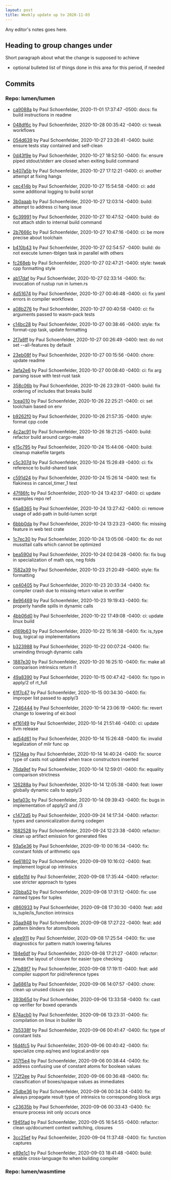 ```yaml
---
layout: post
title: Weekly update up to 2020-11-03
---
```



Any editor's notes goes here.


## Heading to group changes under

Short paragraph about what the change is supposed to achieve

- optional bulleted list of things done in this area for this period, if needed


## Commits 


### Repo: lumen/lumen


- [ca9088a](https://github.com/lumen/lumen/commit/ca9088a) by Paul Schoenfelder, 2020-11-01 17:37:47 -0500: docs: fix build instructions in readme

- [048df6c](https://github.com/lumen/lumen/commit/048df6c) by Paul Schoenfelder, 2020-10-28 00:35:42 -0400: ci: tweak workflows

- [054d639](https://github.com/lumen/lumen/commit/054d639) by Paul Schoenfelder, 2020-10-27 23:26:41 -0400: build: ensure tests stay contained and self-clean

- [0d43f9e](https://github.com/lumen/lumen/commit/0d43f9e) by Paul Schoenfelder, 2020-10-27 18:52:50 -0400: fix: ensure piped stdout/stderr are closed when exiting build command

- [b407a5b](https://github.com/lumen/lumen/commit/b407a5b) by Paul Schoenfelder, 2020-10-27 17:12:21 -0400: ci: another attempt at fixing hangs

- [cec414b](https://github.com/lumen/lumen/commit/cec414b) by Paul Schoenfelder, 2020-10-27 15:54:58 -0400: ci: add some additional logging to build script

- [3b0aaab](https://github.com/lumen/lumen/commit/3b0aaab) by Paul Schoenfelder, 2020-10-27 12:03:14 -0400: build: attempt to address ci hang issue

- [6c39991](https://github.com/lumen/lumen/commit/6c39991) by Paul Schoenfelder, 2020-10-27 10:47:52 -0400: build: do not attach stdin to internal build command

- [2b7666c](https://github.com/lumen/lumen/commit/2b7666c) by Paul Schoenfelder, 2020-10-27 10:47:16 -0400: ci: be more precise about toolchain

- [b410b43](https://github.com/lumen/lumen/commit/b410b43) by Paul Schoenfelder, 2020-10-27 02:54:57 -0400: build: do not execute lumen-tblgen task in parallel with others

- [fc268eb](https://github.com/lumen/lumen/commit/fc268eb) by Paul Schoenfelder, 2020-10-27 02:47:21 -0400: style: tweak cpp formatting style

- [ab17daf](https://github.com/lumen/lumen/commit/ab17daf) by Paul Schoenfelder, 2020-10-27 02:33:14 -0400: fix: invocation of rustup run in lumen.rs

- [4d51674](https://github.com/lumen/lumen/commit/4d51674) by Paul Schoenfelder, 2020-10-27 00:46:48 -0400: ci: fix yaml errors in compiler workflows

- [a08b276](https://github.com/lumen/lumen/commit/a08b276) by Paul Schoenfelder, 2020-10-27 00:40:58 -0400: ci: fix arguments passed to wasm-pack tests

- [c14bc28](https://github.com/lumen/lumen/commit/c14bc28) by Paul Schoenfelder, 2020-10-27 00:38:46 -0400: style: fix format-cpp task, update formatting

- [2f7a8ff](https://github.com/lumen/lumen/commit/2f7a8ff) by Paul Schoenfelder, 2020-10-27 00:26:49 -0400: test: do not set --all-features by default

- [23eb08f](https://github.com/lumen/lumen/commit/23eb08f) by Paul Schoenfelder, 2020-10-27 00:15:56 -0400: chore: update readme

- [3efa2e6](https://github.com/lumen/lumen/commit/3efa2e6) by Paul Schoenfelder, 2020-10-27 00:08:40 -0400: ci: fix arg parsing issue with test-rust task

- [358c06b](https://github.com/lumen/lumen/commit/358c06b) by Paul Schoenfelder, 2020-10-26 23:29:01 -0400: build: fix ordering of includes that breaks build

- [1cea010](https://github.com/lumen/lumen/commit/1cea010) by Paul Schoenfelder, 2020-10-26 22:25:21 -0400: ci: set toolchain based on env

- [b9262f0](https://github.com/lumen/lumen/commit/b9262f0) by Paul Schoenfelder, 2020-10-26 21:57:35 -0400: style: format cpp code

- [4c2ac91](https://github.com/lumen/lumen/commit/4c2ac91) by Paul Schoenfelder, 2020-10-26 18:21:25 -0400: build: refactor build around cargo-make

- [e15c795](https://github.com/lumen/lumen/commit/e15c795) by Paul Schoenfelder, 2020-10-24 15:44:06 -0400: build: cleanup makefile targets

- [c5c307d](https://github.com/lumen/lumen/commit/c5c307d) by Paul Schoenfelder, 2020-10-24 15:26:49 -0400: ci: fix reference to build-shared task

- [c591d24](https://github.com/lumen/lumen/commit/c591d24) by Paul Schoenfelder, 2020-10-24 15:26:14 -0400: test: fix flakiness in cancel_timer_1 test

- [47f86fc](https://github.com/lumen/lumen/commit/47f86fc) by Paul Schoenfelder, 2020-10-24 13:42:37 -0400: ci: update examples repo ref

- [65a8365](https://github.com/lumen/lumen/commit/65a8365) by Paul Schoenfelder, 2020-10-24 13:27:42 -0400: ci: remove usage of add-path in build-lumen script

- [6bbb0da](https://github.com/lumen/lumen/commit/6bbb0da) by Paul Schoenfelder, 2020-10-24 13:23:23 -0400: fix: missing feature in web test crate

- [1c7ec30](https://github.com/lumen/lumen/commit/1c7ec30) by Paul Schoenfelder, 2020-10-24 13:05:06 -0400: fix: do not mussttail calls which cannot be optimized

- [bea590d](https://github.com/lumen/lumen/commit/bea590d) by Paul Schoenfelder, 2020-10-24 02:04:28 -0400: fix: fix bug in specialization of math ops, neg folds

- [1582a39](https://github.com/lumen/lumen/commit/1582a39) by Paul Schoenfelder, 2020-10-23 21:20:49 -0400: style: fix formatting

- [ce40405](https://github.com/lumen/lumen/commit/ce40405) by Paul Schoenfelder, 2020-10-23 20:33:34 -0400: fix: compiler crash due to missing return value in verifier

- [8e96469](https://github.com/lumen/lumen/commit/8e96469) by Paul Schoenfelder, 2020-10-23 19:19:43 -0400: fix: properly handle spills in dynamic calls

- [4bb06d0](https://github.com/lumen/lumen/commit/4bb06d0) by Paul Schoenfelder, 2020-10-22 17:49:08 -0400: ci: update linux build

- [d169b63](https://github.com/lumen/lumen/commit/d169b63) by Paul Schoenfelder, 2020-10-22 15:16:38 -0400: fix: is_type bug, logical op implementations

- [b323988](https://github.com/lumen/lumen/commit/b323988) by Paul Schoenfelder, 2020-10-22 00:07:24 -0400: fix: unwinding through dynamic calls

- [1887e30](https://github.com/lumen/lumen/commit/1887e30) by Paul Schoenfelder, 2020-10-20 16:25:10 -0400: fix: make all comparison intrinsics return i1

- [49a8390](https://github.com/lumen/lumen/commit/49a8390) by Paul Schoenfelder, 2020-10-15 00:47:42 -0400: fix: typo in apply/2 of rt_full

- [61f7c47](https://github.com/lumen/lumen/commit/61f7c47) by Paul Schoenfelder, 2020-10-15 00:34:30 -0400: fix: improper list passed to apply/3

- [7246444](https://github.com/lumen/lumen/commit/7246444) by Paul Schoenfelder, 2020-10-14 23:06:19 -0400: fix: revert change to lowering of eir.bool

- [ef16149](https://github.com/lumen/lumen/commit/ef16149) by Paul Schoenfelder, 2020-10-14 21:51:46 -0400: ci: update llvm release

- [ad54d61](https://github.com/lumen/lumen/commit/ad54d61) by Paul Schoenfelder, 2020-10-14 15:26:48 -0400: fix: invalid legalization of mlir func op

- [f1214ea](https://github.com/lumen/lumen/commit/f1214ea) by Paul Schoenfelder, 2020-10-14 14:40:24 -0400: fix: source type of casts not updated when trace constructors inserted

- [76da9ef](https://github.com/lumen/lumen/commit/76da9ef) by Paul Schoenfelder, 2020-10-14 12:59:01 -0400: fix: equality comparison strictness

- [126288a](https://github.com/lumen/lumen/commit/126288a) by Paul Schoenfelder, 2020-10-14 12:05:38 -0400: feat: lower globally dynamic calls to apply/3

- [befa03c](https://github.com/lumen/lumen/commit/befa03c) by Paul Schoenfelder, 2020-10-14 09:39:43 -0400: fix: bugs in implementation of apply/2 and /3

- [c1472d5](https://github.com/lumen/lumen/commit/c1472d5) by Paul Schoenfelder, 2020-09-24 14:17:34 -0400: refactor: types and canonicalization during codegen

- [1682528](https://github.com/lumen/lumen/commit/1682528) by Paul Schoenfelder, 2020-09-24 12:23:38 -0400: refactor: clean up artifact emission for generated files

- [93a5e36](https://github.com/lumen/lumen/commit/93a5e36) by Paul Schoenfelder, 2020-09-10 00:16:34 -0400: fix: constant folds of arithmetic ops

- [6e61802](https://github.com/lumen/lumen/commit/6e61802) by Paul Schoenfelder, 2020-09-09 10:16:02 -0400: feat: implement logical op intrinsics

- [eb6e1fd](https://github.com/lumen/lumen/commit/eb6e1fd) by Paul Schoenfelder, 2020-09-08 17:35:44 -0400: refactor: use stricter approach to types

- [20bba52](https://github.com/lumen/lumen/commit/20bba52) by Paul Schoenfelder, 2020-09-08 17:31:12 -0400: fix: use named types for tuples

- [d860933](https://github.com/lumen/lumen/commit/d860933) by Paul Schoenfelder, 2020-09-08 17:30:30 -0400: feat: add is_tuple/is_function intrinsics

- [35aa948](https://github.com/lumen/lumen/commit/35aa948) by Paul Schoenfelder, 2020-09-08 17:27:22 -0400: feat: add pattern binders for atoms/bools

- [a1ee911](https://github.com/lumen/lumen/commit/a1ee911) by Paul Schoenfelder, 2020-09-08 17:25:54 -0400: fix: use diagnostics for pattern match lowering failures

- [194e6df](https://github.com/lumen/lumen/commit/194e6df) by Paul Schoenfelder, 2020-09-08 17:21:27 -0400: refactor: tweak the layout of closure for easier type checking

- [27b89f7](https://github.com/lumen/lumen/commit/27b89f7) by Paul Schoenfelder, 2020-09-08 17:19:11 -0400: feat: add compiler support for pid/reference types

- [3a6861a](https://github.com/lumen/lumen/commit/3a6861a) by Paul Schoenfelder, 2020-09-06 14:07:57 -0400: chore: clean up unused closure ops

- [393b65d](https://github.com/lumen/lumen/commit/393b65d) by Paul Schoenfelder, 2020-09-06 13:33:58 -0400: fix: cast op verifier for boxed operands

- [874acb0](https://github.com/lumen/lumen/commit/874acb0) by Paul Schoenfelder, 2020-09-06 13:23:31 -0400: fix: compilation on linux in builder lib

- [7b5338f](https://github.com/lumen/lumen/commit/7b5338f) by Paul Schoenfelder, 2020-09-06 00:41:47 -0400: fix: type of constant lists

- [f4d4fc5](https://github.com/lumen/lumen/commit/f4d4fc5) by Paul Schoenfelder, 2020-09-06 00:40:42 -0400: fix: specialize cmp.eq/neq and logical.and/or ops

- [317f5e4](https://github.com/lumen/lumen/commit/317f5e4) by Paul Schoenfelder, 2020-09-06 00:38:44 -0400: fix: address confusing use of constant atoms for boolean values

- [172f2ee](https://github.com/lumen/lumen/commit/172f2ee) by Paul Schoenfelder, 2020-09-06 00:36:48 -0400: fix: classification of boxes/opaque values as immediates

- [25dbe36](https://github.com/lumen/lumen/commit/25dbe36) by Paul Schoenfelder, 2020-09-06 00:34:34 -0400: fix: always propagate result type of intrinsics to corresponding block args

- [c23635b](https://github.com/lumen/lumen/commit/c23635b) by Paul Schoenfelder, 2020-09-06 00:33:43 -0400: fix: ensure process init only occurs once

- [f945fad](https://github.com/lumen/lumen/commit/f945fad) by Paul Schoenfelder, 2020-09-05 16:54:55 -0400: refactor: clean up/document context switching, closures

- [3cc25ef](https://github.com/lumen/lumen/commit/3cc25ef) by Paul Schoenfelder, 2020-09-04 11:37:48 -0400: fix: function captures

- [e89e1c1](https://github.com/lumen/lumen/commit/e89e1c1) by Paul Schoenfelder, 2020-09-03 18:41:48 -0400: build: enable cross-language lto when building compiler


### Repo: lumen/wasmtime



